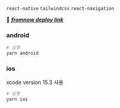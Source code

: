 `react-native` `tailwindcss` `react-navigation`

🔗 _**<a href="https://fromnow.vercel.app">fromnow deploy link</a>**_

### android 


```bash
# 실행
yarn android
```



### ios

xcode version 15.3 사용

```bash
# 실행
yarn ios
```